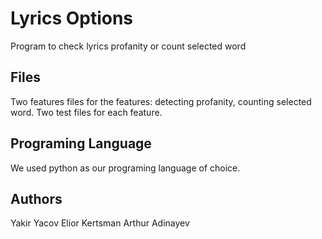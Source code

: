 # Lyrics Options
Program to check lyrics profanity or count selected word 

## Files
Two features files for the features: detecting profanity, counting selected word.
Two test files for each feature.

## Programing Language
We used python as our programing language of choice.

## Authors
Yakir Yacov
Elior Kertsman
Arthur Adinayev
